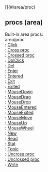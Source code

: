 []{#/area/proc}    
## procs (area)    
Built-in area procs:    
area/proc    
:   [Click](/ref/atom/proc/Click/Click.md)    
:   [Cross proc](/ref/atom/proc/Cross/Cross.md)    
:   [Crossed proc](/ref/atom/proc/Crossed/Crossed.md)    
:   [DblClick](/ref/atom/proc/DblClick/DblClick.md)    
:   [Del](/ref/datum/proc/Del/Del.md)    
:   [Enter](/ref/atom/proc/Enter/Enter.md)    
:   [Entered](/ref/atom/proc/Entered/Entered.md)    
:   [Exit](/ref/atom/proc/Exit/Exit.md)    
:   [Exited](/ref/atom/proc/Exited/Exited.md)    
:   [MouseDown](/ref/atom/proc/MouseDown/MouseDown.md)    
:   [MouseDrag](/ref/atom/proc/MouseDrag/MouseDrag.md)    
:   [MouseDrop](/ref/atom/proc/MouseDrop/MouseDrop.md)    
:   [MouseEntered](/ref/atom/proc/MouseEntered/MouseEntered.md)    
:   [MouseExited](/ref/atom/proc/MouseExited/MouseExited.md)    
:   [MouseMove](/ref/atom/proc/MouseMove/MouseMove.md)    
:   [MouseUp](/ref/atom/proc/MouseUp/MouseUp.md)    
:   [MouseWheel](/ref/atom/proc/MouseWheel/MouseWheel.md)    
:   [New](/ref/atom/proc/New/New.md)    
:   [Read](/ref/datum/proc/Read/Read.md)    
:   [Stat](/ref/atom/proc/Stat/Stat.md)    
:   [Topic](/ref/datum/proc/Topic/Topic.md)    
:   [Uncross proc](/ref/atom/proc/Uncross/Uncross.md)    
:   [Uncrossed proc](/ref/atom/proc/Uncrossed/Uncrossed.md)    
:   [Write](/ref/datum/proc/Write/Write.md)  